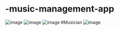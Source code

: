 # -music-management-app
![image](https://user-images.githubusercontent.com/81979964/162982071-19e9e93c-6eba-4d49-84ea-d9bdad25114c.png)
![image](https://user-images.githubusercontent.com/81979964/162982209-7377788b-1511-49d7-a62d-de73f5346fb9.png)
![image](https://user-images.githubusercontent.com/81979964/162982372-544cac45-93fc-47db-af00-9b8427fd45db.png)
#Musician
![image](https://user-images.githubusercontent.com/81979964/162982733-d704fa90-ceee-4005-a82c-fcb983d69019.png)
